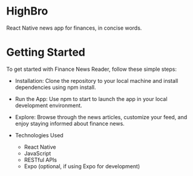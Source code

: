 # HighBro
React Native news app for finances, in concise words.
# Getting Started
To get started with Finance News Reader, follow these simple steps:

- Installation: Clone the repository to your local machine and install dependencies using npm install.

- Run the App: Use npm to start to launch the app in your local development environment.

- Explore: Browse through the news articles, customize your feed, and enjoy staying informed about finance news.

- Technologies Used
  - React Native
  - JavaScript
  - RESTful APIs
  - Expo (optional, if using Expo for development)
